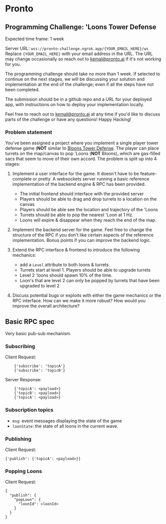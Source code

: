 # Pronto

Programming Challenge: 'Loons Tower Defense
---
Expected time frame: 1 week

Server URL: `wss://pronto-challenge.ngrok.app/{YOUR_EMAIL_HERE}/ws`
Replace `{YOUR_EMAIL_HERE}` with your email address in the URL. The URL may change occasionally so reach out to kemal@pronto.ai if it's not working for you.

The programming challenge should take no more than 1 week. If selected to continue on the next stages, we will be discussing your solution and implementation at the end of the challenge; even if all the steps have not been completed. 

The submission should be in a github repo and a URL for your deployed app, with instructions on how to deploy your implementation locally.

Feel free to reach out to kemal@pronto.ai at any time if you'd like to discuss parts of the challenge or have any questions! Happy Hacking! 

### Problem statement
You've been assigned a project where you implement a single player tower defense game (**NOT** similar to [Bloons Tower Defense](https://en.wikipedia.org/wiki/Bloons_Tower_Defense). The player can place turrets on the map/canvas to pop 'Loons (**NOT** Bloons), which are gas-filled sacs that seem to move of their own accord. The problem is split up into 4 stages:

 1. Implement a user interface for the game. It doesn't have to be feature-complete or pretty. A websockets server running a basic reference implementation of the backend engine & RPC has been provided.
    - The initial frontend should interface with the provided server
    - Players should be able to drag and drop turrets to a location on the canvas
    - Players should be able see the location and trajectory of the 'Loons
    - Turrets should be able to pop the nearest 'Loon at 1 Hz.
    - Loons will expire & disappear when they reach the end of the map.

 2. Implement the backend server for the game. Feel free to change the structure of the RPC if you don't like certain aspects of the reference implementation. Bonus points if you can improve the backend logic.

 3. Extend the RPC interface & frontend to introduce the following mechanics:
    - add a `Level` attribute to both loons & turrets. 
    - Turrets start at level 1. Players should be able to upgrade turrets
    - Level 2 'loons should spawn 10% of the time. 
    - Loon's that are level 2 can only be popped by turrets that have been upgraded to level 2

 4. Discuss potential bugs or exploits with either the game mechanics or the RPC interface. How can we make it more robust? How would you improve the overall architecture?


Basic RPC spec
---
Very basic pub-sub mechanism.

### Subscribing

Client Request:
```
    {'subscribe': 'topicA'}
    {'subscribe': 'topicB'}
```

Server Response: 
```
    {'topicA': <payload>} 
    {'topicB': <payload>} 
    {'topicA': <payload>} 
```

### Subscription topics
 - `msg`: event messages displaying the state of the game
 - `loonState`: the state of all loons in the current wave.

### Publishing

Client Request: 

```
{'publish': {'topicA': <payload>}}
```

### Popping Loons
Client Request:
```
{
  "publish": {
    "popLoon": {
      "loonId": <loonId>
    }
  }
}
```

